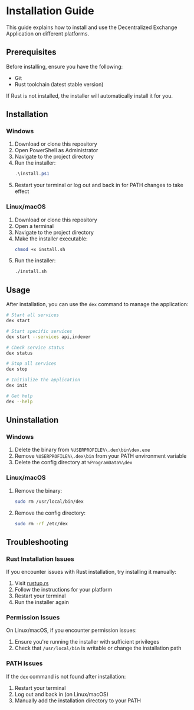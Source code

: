 # Installation Guide

This guide explains how to install and use the Decentralized Exchange Application on different platforms.

## Prerequisites

Before installing, ensure you have the following:

- Git
- Rust toolchain (latest stable version)

If Rust is not installed, the installer will automatically install it for you.

## Installation

### Windows

1. Download or clone this repository
2. Open PowerShell as Administrator
3. Navigate to the project directory
4. Run the installer:
   ```powershell
   .\install.ps1
   ```
5. Restart your terminal or log out and back in for PATH changes to take effect

### Linux/macOS

1. Download or clone this repository
2. Open a terminal
3. Navigate to the project directory
4. Make the installer executable:
   ```bash
   chmod +x install.sh
   ```
5. Run the installer:
   ```bash
   ./install.sh
   ```

## Usage

After installation, you can use the `dex` command to manage the application:

```bash
# Start all services
dex start

# Start specific services
dex start --services api,indexer

# Check service status
dex status

# Stop all services
dex stop

# Initialize the application
dex init

# Get help
dex --help
```

## Uninstallation

### Windows

1. Delete the binary from `%USERPROFILE%\.dex\bin\dex.exe`
2. Remove `%USERPROFILE%\.dex\bin` from your PATH environment variable
3. Delete the config directory at `%ProgramData%\dex`

### Linux/macOS

1. Remove the binary:
   ```bash
   sudo rm /usr/local/bin/dex
   ```
2. Remove the config directory:
   ```bash
   sudo rm -rf /etc/dex
   ```

## Troubleshooting

### Rust Installation Issues

If you encounter issues with Rust installation, try installing it manually:

1. Visit [rustup.rs](https://rustup.rs/)
2. Follow the instructions for your platform
3. Restart your terminal
4. Run the installer again

### Permission Issues

On Linux/macOS, if you encounter permission issues:

1. Ensure you're running the installer with sufficient privileges
2. Check that `/usr/local/bin` is writable or change the installation path

### PATH Issues

If the `dex` command is not found after installation:

1. Restart your terminal
2. Log out and back in (on Linux/macOS)
3. Manually add the installation directory to your PATH